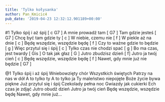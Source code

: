 ```yaml
---
title: 'Tylko kołysanka'
author: Pan_Kmicic4
pub_date: '2019-04-23 12:32:12.901189+00:00'
---
```


#1
Tylko śpij i aż śpij [ c G7 ]
A mnie prowadź tam [ G7 ]
Tam gdzie jesteś [ G7 ]
Chcę być tam gdzie ty [ c ]
W niebie, czemu nie  [ f ]
W piekle aż na dnie [ c ]
Będę wszędzie, wszędzie będę [ f ]
Czy to ważne gdzie to będzie [ g ]
Więc przytul się i śpij [ c ]
Tylko czas nie chodzi spać [ g ]
Bo ma czas, jest twardy [ Gis ]
O tak jak głaz [ G ]
Jutro zbudzisz dzień [ f]
Jutro ja twój cień [ c ]
Będę wszędzie, wszędzie będę [ f ]
Nawet, gdy mnie już nie będzie [ G7 ]

@1
Tylko śpij i aż śpij 
Wniebowzięty chór
Wszystkich świętych 
Patrzy na nas w dół 
A to tylko ty
A to tylko ja
Ty maleństwo niepojęte
Boże życie bywa piękne
Już przytul się i śpij
Czekolady pełna noc
Gwiazdy jak cukierki
Ech czas je zdjąć
Jutro obudź dzień
Jutro ja twój cień
Będę wszędzie, wszędzie będę
Nawet, gdy mnie już...